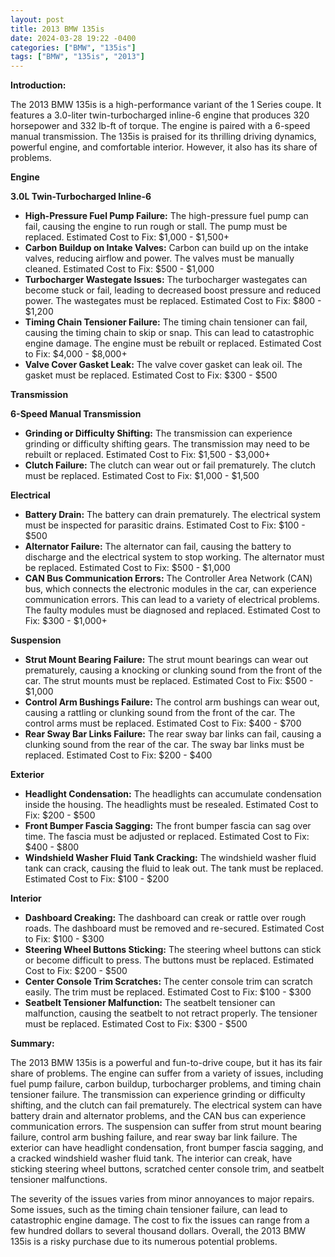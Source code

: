 ```yaml
---
layout: post
title: 2013 BMW 135is
date: 2024-03-28 19:22 -0400
categories: ["BMW", "135is"]
tags: ["BMW", "135is", "2013"]
---
```

**Introduction:**

The 2013 BMW 135is is a high-performance variant of the 1 Series coupe. It features a 3.0-liter twin-turbocharged inline-6 engine that produces 320 horsepower and 332 lb-ft of torque. The engine is paired with a 6-speed manual transmission. The 135is is praised for its thrilling driving dynamics, powerful engine, and comfortable interior. However, it also has its share of problems.

**Engine**

**3.0L Twin-Turbocharged Inline-6**

* **High-Pressure Fuel Pump Failure:** The high-pressure fuel pump can fail, causing the engine to run rough or stall. The pump must be replaced. Estimated Cost to Fix: $1,000 - $1,500+
* **Carbon Buildup on Intake Valves:** Carbon can build up on the intake valves, reducing airflow and power. The valves must be manually cleaned. Estimated Cost to Fix: $500 - $1,000
* **Turbocharger Wastegate Issues:** The turbocharger wastegates can become stuck or fail, leading to decreased boost pressure and reduced power. The wastegates must be replaced. Estimated Cost to Fix: $800 - $1,200
* **Timing Chain Tensioner Failure:** The timing chain tensioner can fail, causing the timing chain to skip or snap. This can lead to catastrophic engine damage. The engine must be rebuilt or replaced. Estimated Cost to Fix: $4,000 - $8,000+
* **Valve Cover Gasket Leak:** The valve cover gasket can leak oil. The gasket must be replaced. Estimated Cost to Fix: $300 - $500

**Transmission**

**6-Speed Manual Transmission**

* **Grinding or Difficulty Shifting:** The transmission can experience grinding or difficulty shifting gears. The transmission may need to be rebuilt or replaced. Estimated Cost to Fix: $1,500 - $3,000+
* **Clutch Failure:** The clutch can wear out or fail prematurely. The clutch must be replaced. Estimated Cost to Fix: $1,000 - $1,500

**Electrical**

* **Battery Drain:** The battery can drain prematurely. The electrical system must be inspected for parasitic drains. Estimated Cost to Fix: $100 - $500
* **Alternator Failure:** The alternator can fail, causing the battery to discharge and the electrical system to stop working. The alternator must be replaced. Estimated Cost to Fix: $500 - $1,000
* **CAN Bus Communication Errors:** The Controller Area Network (CAN) bus, which connects the electronic modules in the car, can experience communication errors. This can lead to a variety of electrical problems. The faulty modules must be diagnosed and replaced. Estimated Cost to Fix: $300 - $1,000+

**Suspension**

* **Strut Mount Bearing Failure:** The strut mount bearings can wear out prematurely, causing a knocking or clunking sound from the front of the car. The strut mounts must be replaced. Estimated Cost to Fix: $500 - $1,000
* **Control Arm Bushings Failure:** The control arm bushings can wear out, causing a rattling or clunking sound from the front of the car. The control arms must be replaced. Estimated Cost to Fix: $400 - $700
* **Rear Sway Bar Links Failure:** The rear sway bar links can fail, causing a clunking sound from the rear of the car. The sway bar links must be replaced. Estimated Cost to Fix: $200 - $400

**Exterior**

* **Headlight Condensation:** The headlights can accumulate condensation inside the housing. The headlights must be resealed. Estimated Cost to Fix: $200 - $500
* **Front Bumper Fascia Sagging:** The front bumper fascia can sag over time. The fascia must be adjusted or replaced. Estimated Cost to Fix: $400 - $800
* **Windshield Washer Fluid Tank Cracking:** The windshield washer fluid tank can crack, causing the fluid to leak out. The tank must be replaced. Estimated Cost to Fix: $100 - $200

**Interior**

* **Dashboard Creaking:** The dashboard can creak or rattle over rough roads. The dashboard must be removed and re-secured. Estimated Cost to Fix: $100 - $300
* **Steering Wheel Buttons Sticking:** The steering wheel buttons can stick or become difficult to press. The buttons must be replaced. Estimated Cost to Fix: $200 - $500
* **Center Console Trim Scratches:** The center console trim can scratch easily. The trim must be replaced. Estimated Cost to Fix: $100 - $300
* **Seatbelt Tensioner Malfunction:** The seatbelt tensioner can malfunction, causing the seatbelt to not retract properly. The tensioner must be replaced. Estimated Cost to Fix: $300 - $500

**Summary:**

The 2013 BMW 135is is a powerful and fun-to-drive coupe, but it has its fair share of problems. The engine can suffer from a variety of issues, including fuel pump failure, carbon buildup, turbocharger problems, and timing chain tensioner failure. The transmission can experience grinding or difficulty shifting, and the clutch can fail prematurely. The electrical system can have battery drain and alternator problems, and the CAN bus can experience communication errors. The suspension can suffer from strut mount bearing failure, control arm bushing failure, and rear sway bar link failure. The exterior can have headlight condensation, front bumper fascia sagging, and a cracked windshield washer fluid tank. The interior can creak, have sticking steering wheel buttons, scratched center console trim, and seatbelt tensioner malfunctions.

The severity of the issues varies from minor annoyances to major repairs. Some issues, such as the timing chain tensioner failure, can lead to catastrophic engine damage. The cost to fix the issues can range from a few hundred dollars to several thousand dollars. Overall, the 2013 BMW 135is is a risky purchase due to its numerous potential problems.

